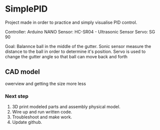 # SimplePID
Project made in order to practice and simply visualise PID control.

Controller: Arduino NANO
Sensor: HC-SR04 - Ultrasonic Sensor
Servo: SG 90

Goal:
Balannce ball in the middle of the gutter. Sonic sensor measure the distance to the ball in order to determine it's position. Servo is used to change the gutter angle so that ball can move back and forth 

## CAD model
owerview and getting the size more less



### Next step 
1) 3D print modeled parts and assembly physical model. 
2) Wire up and run written code.
3) Troubleshoot and make work.
4) Update github.

